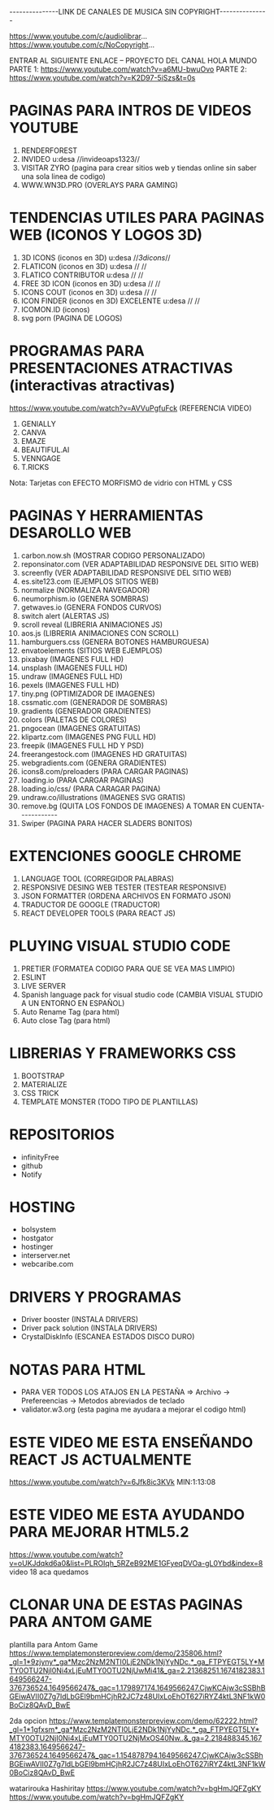 
---------------LINK DE CANALES DE MUSICA SIN COPYRIGHT---------------

https://www.youtube.com/c/audiolibrar...
https://www.youtube.com/c/NoCopyright...

ENTRAR AL SIGUIENTE ENLACE – PROYECTO DEL CANAL HOLA MUNDO
PARTE 1: https://www.youtube.com/watch?v=a6MU-bwuOvo
PARTE 2: https://www.youtube.com/watch?v=K2D97-5iSzs&t=0s


# PAGINAS PARA INTROS DE VIDEOS YOUTUBE 
1. RENDERFOREST     
2. INVIDEO                                    u:desa        //invideoaps1323//
3. VISITAR ZYRO (pagina para crear sitios web y tiendas online sin saber una sola linea de codigo)
4. WWW.WN3D.PRO  (OVERLAYS PARA GAMING) 


# TENDENCIAS UTILES PARA PAGINAS WEB (ICONOS Y LOGOS 3D)
1. 3D ICONS       (iconos en 3D)              u:desa    //*3dicons*//
2. FLATICON       (iconos en 3D)              u:desa    //         //
2. FLATICO CONTRIBUTOR                        u:desa    //         //
3. FREE 3D ICON   (iconos en 3D)              u:desa    //         //
4. ICONS COUT     (iconos en 3D)              u:desa    //         //
5. ICON FINDER    (iconos en 3D) EXCELENTE    u:desa    //         //
6. ICOMON.ID      (iconos)
8. svg porn       (PAGINA DE LOGOS) 



# PROGRAMAS PARA PRESENTACIONES ATRACTIVAS (interactivas atractivas)
https://www.youtube.com/watch?v=AVVuPgfuFck  (REFERENCIA VIDEO)
1. GENIALLY     
2. CANVA
3. EMAZE
4. BEAUTIFUL.AI
5. VENNGAGE
6. T.RICKS

Nota: Tarjetas con EFECTO MORFISMO de vidrio con HTML y CSS


# PAGINAS Y HERRAMIENTAS DESAROLLO WEB
1. carbon.now.sh                (MOSTRAR CODIGO PERSONALIZADO)
2. reponsinator.com             (VER ADAPTABILIDAD RESPONSIVE DEL SITIO WEB)
3. screenfly                    (VER ADAPTABILIDAD RESPONSIVE DEL SITIO WEB)
4. es.site123.com               (EJEMPLOS SITIOS WEB)
5. normalize                    (NORMALIZA NAVEGADOR)
6. neumorphism.io               (GENERA SOMBRAS)
7. getwaves.io                  (GENERA FONDOS CURVOS)
8. switch alert                 (ALERTAS JS)
9. scroll reveal                (LIBRERIA ANIMACIONES JS)
10. aos.js                      (LIBRERIA ANIMACIONES CON SCROLL)
11. hamburguers.css             (GENERA BOTONES HAMBURGUESA)
12. envatoelements              (SITIOS WEB EJEMPLOS)
9.  pixabay                     (IMAGENES FULL HD)
10. unsplash                    (IMAGENES FULL HD)
11. undraw                      (IMAGENES FULL HD)
12. pexels                      (IMAGENES FULL HD)
13. tiny.png                    (OPTIMIZADOR DE IMAGENES)
14. cssmatic.com                (GENERADOR DE SOMBRAS)
15. gradients                   (GENERADOR GRADIENTES)
16. colors                      (PALETAS DE COLORES)
17. pngocean                    (IMAGENES GRATUITAS)
18. klipartz.com                (IMAGENES PNG FULL HD)
19. freepik                     (IMAGENES FULL HD Y PSD)
20. freerangestock.com          (IMAGENES HD GRATUITAS)
21. webgradients.com            (GENERA GRADIENTES)
22. icons8.com/preloaders       (PARA CARGAR PAGINAS)
23. loading.io                  (PARA CARGAR PAGINAS)
24. loading.io/css/             (PARA CARAGAR PAGINA)
25. undraw.co/illustrations     (IMAGENES SVG GRATIS)
26. remove.bg                   (QUITA LOS FONDOS DE IMAGENES)     A TOMAR EN CUENTA------------ 
27. Swiper                      (PAGINA PARA HACER SLADERS BONITOS)



# EXTENCIONES GOOGLE CHROME
1. LANGUAGE TOOL                      (CORREGIDOR PALABRAS)
2. RESPONSIVE DESING WEB TESTER       (TESTEAR RESPONSIVE)
3. JSON FORMATTER                     (ORDENA ARCHIVOS EN FORMATO JSON)
4. TRADUCTOR DE GOOGLE                (TRADUCTOR)
5. REACT DEVELOPER TOOLS              (PARA REACT JS)

# PLUYING VISUAL STUDIO CODE
1. PRETIER                      (FORMATEA CODIGO PARA QUE SE VEA MAS LIMPIO)
2. ESLINT
3. LIVE SERVER
3. Spanish language pack for visual studio code     (CAMBIA VISUAL STUDIO A UN ENTORNO EN ESPAÑOL) 
4. Auto Rename Tag               (para html)
5. Auto close Tag                (para html)   


# LIBRERIAS Y FRAMEWORKS CSS
1. BOOTSTRAP
2. MATERIALIZE
3. CSS TRICK                
4. TEMPLATE MONSTER         (TODO TIPO DE PLANTILLAS)


# REPOSITORIOS
- infinityFree 
- github
- Notify


# HOSTING
- bolsystem
- hostgator
- hostinger
- interserver.net
- webcaribe.com


# DRIVERS Y PROGRAMAS 
- Driver booster                (INSTALA DRIVERS) 
- Driver pack solution          (INSTALA DRIVERS)
- CrystalDiskInfo               (ESCANEA ESTADOS DISCO DURO)



# NOTAS PARA HTML
- PARA VER TODOS LOS ATAJOS EN LA PESTAÑA => Archivo -> Prefereencias -> Metodos abreviados de teclado
- validator.w3.org    (esta pagina me ayudara a mejorar el codigo html)



# ESTE VIDEO ME ESTA ENSEÑANDO REACT JS ACTUALMENTE
https://www.youtube.com/watch?v=6Jfk8ic3KVk     MIN:1:13:08


# ESTE VIDEO ME ESTA AYUDANDO PARA MEJORAR HTML5.2
https://www.youtube.com/watch?v=oUKJdqkd6a0&list=PLROIqh_5RZeB92ME1GFyeqDVOa-gL0Ybd&index=8
video 18 aca quedamos




# CLONAR UNA DE ESTAS PAGINAS PARA ANTOM GAME
plantilla para Antom Game  
https://www.templatemonsterpreview.com/demo/235806.html?_gl=1*9zjyny*_ga*Mzc2NzM2NTI0LjE2NDk1NjYyNDc.*_ga_FTPYEGT5LY*MTY0OTU2NjI0Ni4xLjEuMTY0OTU2NjUwMi41&_ga=2.21368251.1674182383.1649566247-376736524.1649566247&_gac=1.179897174.1649566247.CjwKCAjw3cSSBhBGEiwAVII0Z7g7ldLbGEl9bmHCjhR2JC7z48UIxLoEhOT627iRYZ4ktL3NF1kW0BoCiz8QAvD_BwE

2da opcion
https://www.templatemonsterpreview.com/demo/62222.html?_gl=1*1gfxsm*_ga*Mzc2NzM2NTI0LjE2NDk1NjYyNDc.*_ga_FTPYEGT5LY*MTY0OTU2NjI0Ni4xLjEuMTY0OTU2NjMxOS40Nw..&_ga=2.218488345.1674182383.1649566247-376736524.1649566247&_gac=1.154878794.1649566247.CjwKCAjw3cSSBhBGEiwAVII0Z7g7ldLbGEl9bmHCjhR2JC7z48UIxLoEhOT627iRYZ4ktL3NF1kW0BoCiz8QAvD_BwE



watarirouka Hashiritay
https://www.youtube.com/watch?v=bgHmJQFZgKY
https://www.youtube.com/watch?v=bgHmJQFZgKY